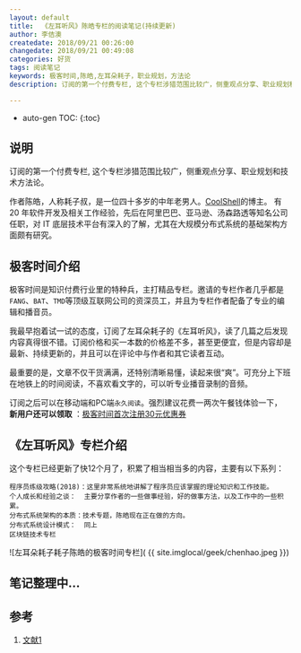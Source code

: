 ```yaml
---
layout: default
title:  《左耳听风》陈皓专栏的阅读笔记(持续更新)
author: 李佶澳
createdate: 2018/09/21 00:26:00
changedate: 2018/09/21 00:49:08
categories: 好货
tags: 阅读笔记
keywords: 极客时间,陈皓,左耳朵耗子，职业规划，方法论
description: 订阅的第一个付费专栏, 这个专栏涉猎范围比较广，侧重观点分享、职业规划和技术方法论。

---
```


* auto-gen TOC:
{:toc}

## 说明

订阅的第一个付费专栏, 这个专栏涉猎范围比较广，侧重观点分享、职业规划和技术方法论。

作者陈皓，人称耗子叔，是一位四十多岁的中年老男人。[CoolShell](https://coolshell.cn/)的博主。
有 20 年软件开发及相关工作经验，先后在阿里巴巴、亚马逊、汤森路透等知名公司任职，对 IT 底层技术平台有深入的了解，尤其在大规模分布式系统的基础架构方面颇有研究。

## 极客时间介绍

极客时间是知识付费行业里的特种兵，主打精品专栏。邀请的专栏作者几乎都是`FANG`、`BAT`、`TMD`等顶级互联网公司的资深员工，并且为专栏作者配备了专业的编辑和播音员。

我最早抱着试一试的态度，订阅了左耳朵耗子的《左耳听风》，读了几篇之后发现内容真得很不错。订阅价格和买一本数的价格差不多，甚至更便宜，但是内容却是最新、持续更新的，并且可以在评论中与作者和其它读者互动。

最重要的是，文章不仅干货满满，还特别清晰易懂，读起来很“爽”。可充分上下班在地铁上的时间阅读，不喜欢看文字的，可以听专业播音录制的音频。

订阅之后可以在移动端和PC端`永久阅读`。强烈建议花费一两次午餐钱体验一下， **新用户还可以领取** ：[极客时间首次注册30元优惠券](https://time.geekbang.org/activity/getinvite?gk_ucode=E274D90C022D49)

## 《左耳听风》专栏介绍

这个专栏已经更新了快12个月了，积累了相当相当多的内容，主要有以下系列：

	程序员练级攻略(2018)：这里非常系统地讲解了程序员应该掌握的理论知识和工作技能。
	个人成长和经验之谈：  主要分享作者的一些做事经验，好的做事方法，以及工作中的一些积累。
	分布式系统架构的本质：技术专题，陈皓现在正在做的方向。
	分布式系统设计模式：  同上
	区块链技术专栏

![左耳朵耗子耗子陈皓的极客时间专栏]( {{ site.imglocal/geek/chenhao.jpeg }})

## 笔记整理中...

## 参考

1. [文献1][1]

[1]: www.lijiao.com  "文献1" 
